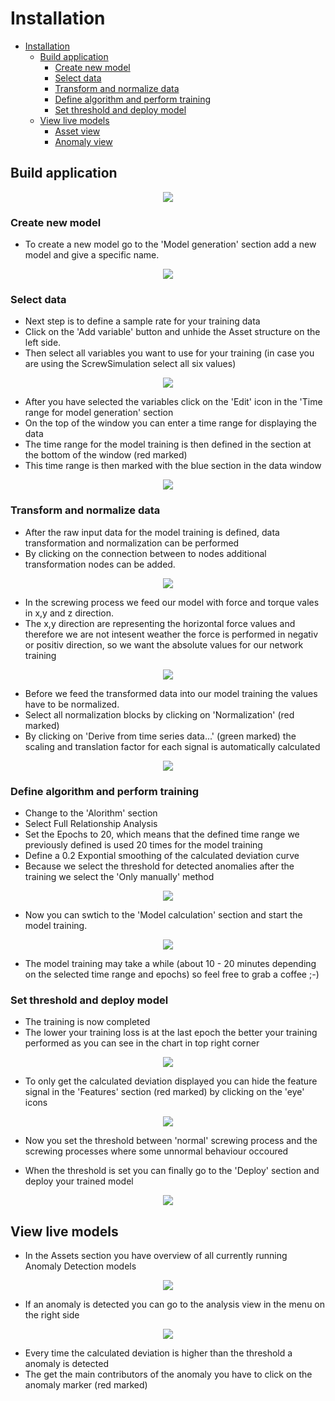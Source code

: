 # Installation

- [Installation](#installation)
  - [Build application](#build-application)
    - [Create new model](#create-new-model)
    - [Select data](#select-data)
    - [Transform and normalize data](#transform-and-normalize-data)
    - [Define algorithm and perform training](#define-algorithm-and-perform-training)
    - [Set threshold and deploy model](#set-threshold-and-deploy-model)
  - [View live models](#view-live-models)
    - [Asset view](#asset-view)
    - [Anomaly view](#anomaly-view)

  
## Build application

<p align="center"><kbd><img src="graphics/01AD_HomeScreen.PNG" /></kbd></p>

### Create new model 

- To create a new model go to the 'Model generation' section add a new model and give a specific name.

<p align="center"><kbd><img src="graphics/02NewModel.PNG" /></kbd></p>

### Select data

- Next step is to define a sample rate for your training data
- Click on the 'Add variable' button and unhide the Asset structure on the left side. 
- Then select all variables you want to use for your training (in case you are using the ScrewSimulation select all six values)

<p align="center"><kbd><img src="graphics/03SelectVariables.PNG" /></kbd></p>

- After you have selected the variables click on the 'Edit' icon in the 'Time range for model generation' section
- On the top of the window you can enter a time range for displaying the data
- The time range for the model training is then defined in the section at the bottom of the window (red marked)
- This time range is then marked with the blue section in the data window 

<p align="center"><kbd><img src="graphics/04SetTimeRange.PNG" /></kbd></p>

### Transform and normalize data
- After the raw input data for the model training is defined, data transformation and normalization can be performed 
- By clicking on the connection between to nodes additional transformation nodes can be added. 

<p align="center"><kbd><img src="graphics/05DataTransformation.PNG" /></kbd></p>

- In the screwing process we feed our model with force and torque vales in x,y and z direction. 
- The x,y direction are representing the horizontal force values and therefore we are not intesent weather the force is performed in negativ or positiv direction, so we want the absolute values for our network training

<p align="center"><kbd><img src="graphics/06SelectNormalizationBlocks.PNG" /></kbd></p>

- Before we feed the transformed data into our model training the values have to be normalized. 
- Select all normalization blocks by clicking on 'Normalization' (red marked)
- By clicking on 'Derive from time series data...' (green marked) the scaling and translation factor for each signal is automatically calculated

<p align="center"><kbd><img src="graphics/07CalculatedNormalization.PNG" /></kbd></p>

### Define algorithm and perform training

- Change to the 'Alorithm' section
- Select Full Relationship Analysis
- Set the Epochs to 20, which means that the defined time range we previously defined is used 20 times for the model training
- Define a 0.2 Expontial smoothing of the calculated deviation curve
- Because we select the threshold for detected anomalies after the training we select the 'Only manually' method

<p align="center"><kbd><img src="graphics/08AlgorithmSetting.PNG" /></kbd></p>

- Now you can swtich to the 'Model calculation' section and start the model training. 

<p align="center"><kbd><img src="graphics/09ClacProcess.PNG" /></kbd></p>

- The model training may take a while (about 10 - 20 minutes depending on the selected time range and epochs) so feel free to grab a coffee ;-)

### Set threshold and deploy model

- The training is now completed 
- The lower your training loss is at the last epoch the better your training performed as you can see in the chart in top right corner 

<p align="center"><kbd><img src="graphics/10TrainResults.PNG" /></kbd></p>

- To only get the calculated deviation displayed you can hide the feature signal in the 'Features' section (red marked) by clicking on the 'eye' icons

<p align="center"><kbd><img src="graphics/11DeviationDetails.PNG" /></kbd></p>

- Now you set the threshold between 'normal' screwing process and the screwing processes where some unnormal behaviour occoured 

- When the threshold is set you can finally go to the 'Deploy' section and deploy your trained model

<p align="center"><kbd><img src="graphics/12DeployModel.PNG" /></kbd></p>


## View live models

- In the Assets section you have overview of all currently running Anomaly Detection models

<p align="center"><kbd><img src="graphics/13AssetOverview.PNG" /></kbd></p>

- If an anomaly is detected you can go to the analysis view in the menu on the right side

<p align="center"><kbd><img src="graphics/14AnomalyView.PNG" /></kbd></p>

- Every time the calculated deviation is higher than the threshold a anomaly is detected
- The get the main contributors of the anomaly you have to click on the anomaly marker (red marked)
